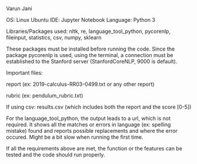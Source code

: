 Varun Jani

OS: Linux Ubuntu
IDE: Jupyter Notebook
Language: Python 3

Libraries/Packages used: nltk, re, language_tool_python, pycorenlp, fileinput, statistics, csv, numpy, sklearn

These packages must be installed before running the code. Since the package pycorenlp is used, using the terminal, a connection must be established to the Stanford server (StanfordCoreNLP, 9000 is default).

Important files: 

report (ex: 2019-calculus-RR03-0499.txt or any other report)

rubric (ex: pendulum_rubric.txt)

If using csv: results.csv (which includes both the report and the score [0-5])

For the language_tool_python, the output leads to a url, which is not required. It shows all the matches or errors in language (ex: spelling mistake) found and reports possible replacements and where the error occured. Might be a bit slow when running the first time.

If all the requirements above are met, the function or the features can be tested and the code should run properly.
